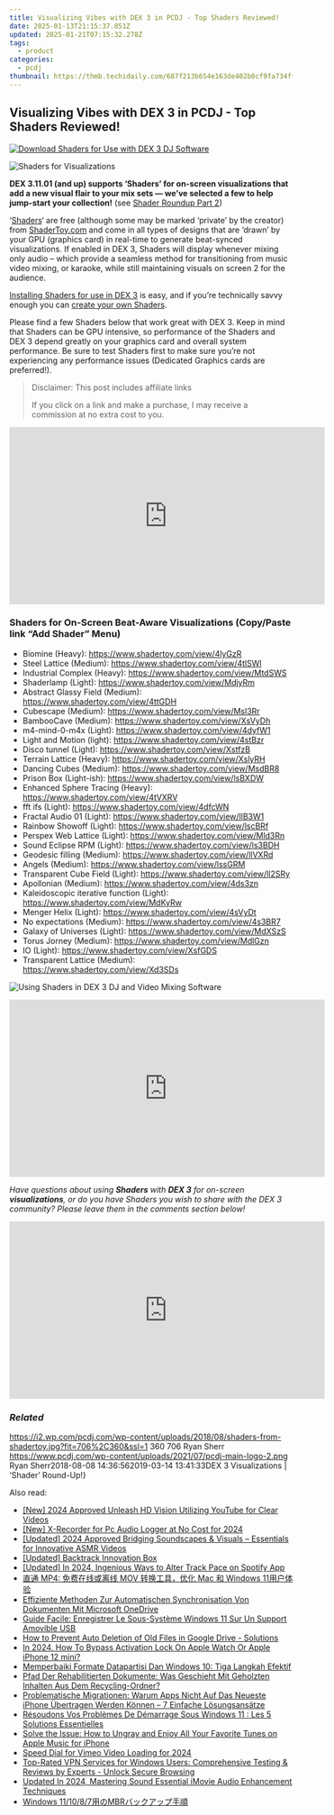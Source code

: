 ```yaml
---
title: Visualizing Vibes with DEX 3 in PCDJ - Top Shaders Reviewed!
date: 2025-01-13T21:15:37.851Z
updated: 2025-01-21T07:15:32.278Z
tags:
  - product
categories:
  - pcdj
thumbnail: https://thmb.techidaily.com/687f213b654e163de402b0cf9fa734fffc6a53510e8570c91f8abf2c08a2bd20.jpg
---
```


## Visualizing Vibes with DEX 3 in PCDJ - Top Shaders Reviewed!

[![Download Shaders for Use with DEX 3 DJ Software](https://i2.wp.com/pcdj.com/wp-content/uploads/2018/08/shaders-from-shadertoy.jpg?resize=706%2C321&ssl=1)](https://i2.wp.com/pcdj.com/wp-content/uploads/2018/08/shaders-from-shadertoy.jpg?fit=706%2C360&ssl=1 "Download Shaders for Use with DEX 3 DJ Software")

![](https://i1.wp.com/pcdj.com/wp-content/uploads/2018/08/shader-adjusted.png?fit=300%2C300&ssl=1 "Shaders for Visualizations")

**DEX 3.11.01 (and up) supports ‘Shaders’ for on-screen visualizations that add a new visual flair to your mix sets — we’ve selected a few to help jump-start your collection!** (see [Shader Roundup Part 2](https://wp.me/pajgD8-6Li))

‘[Shaders](https://en.wikipedia.org/wiki/Shader)‘ are free (although some may be marked ‘private’ by the creator) from [ShaderToy.com](http://www.shadertoy.com) and come in all types of designs that are ‘drawn’ by your GPU (graphics card) in real-time to generate beat-synced visualizations. If enabled in DEX 3, Shaders will display whenever mixing only audio – which provide a seamless method for transitioning from music video mixing, or karaoke, while still maintaining visuals on screen 2 for the audience.

[Installing Shaders for use in DEX 3](https://tools.techidaily.com/pcdj/products/) is easy, and if you’re technically savvy enough you can [create your own Shaders](https://www.shadertoy.com/howto).

Please find a few Shaders below that work great with DEX 3\. Keep in mind that Shaders can be GPU intensive, so performance of the Shaders and DEX 3 depend greatly on your graphics card and overall system performance. Be sure to test Shaders first to make sure you’re not experiencing any performance issues (Dedicated Graphics cards are preferred!).

>  Disclaimer: This post includes affiliate links
>
>  If you click on a link and make a purchase, I may receive a commission at no extra cost to you.
>

<!-- affiliate ads begin -->
<iframe width="560" height="315" src="https://www.youtube.com/embed/f3PFn06LijE?si=zHrmlTOzrKxXe-k4" title="YouTube video player" frameborder="0" allow="accelerometer; autoplay; clipboard-write; encrypted-media; gyroscope; picture-in-picture; web-share" referrerpolicy="strict-origin-when-cross-origin" allowfullscreen></iframe>
<!-- affiliate ads end -->

### Shaders for On-Screen Beat-Aware Visualizations (Copy/Paste link “Add Shader” Menu)

* Biomine (Heavy): <https://www.shadertoy.com/view/4lyGzR>
* Steel Lattice (Medium): <https://www.shadertoy.com/view/4tlSWl>
* Industrial Complex (Heavy): <https://www.shadertoy.com/view/MtdSWS>
* Shaderlamp (Light): <https://www.shadertoy.com/view/MdjyRm>
* Abstract Glassy Field (Medium): <https://www.shadertoy.com/view/4ttGDH>
* Cubescape (Medium): <https://www.shadertoy.com/view/Msl3Rr>
* BambooCave (Medium): <https://www.shadertoy.com/view/XsVyDh>
* m4-mind-0-m4x (Light): <https://www.shadertoy.com/view/4dyfW1>
* Light and Motion (light): <https://www.shadertoy.com/view/4stBzr>
* Disco tunnel (Light): <https://www.shadertoy.com/view/XstfzB>
* Terrain Lattice (Heavy): <https://www.shadertoy.com/view/XslyRH>
* Dancing Cubes (Medium): <https://www.shadertoy.com/view/MsdBR8>
* Prison Box (Light-ish): <https://www.shadertoy.com/view/lsBXDW>
* Enhanced Sphere Tracing (Heavy): <https://www.shadertoy.com/view/4tVXRV>
* fft ifs (Light): <https://www.shadertoy.com/view/4dfcWN>
* Fractal Audio 01 (Light): <https://www.shadertoy.com/view/llB3W1>
* Rainbow Showoff (Light): <https://www.shadertoy.com/view/lscBRf>
* Perspex Web Lattice (Light): <https://www.shadertoy.com/view/Mld3Rn>
* Sound Eclipse RPM (Light): <https://www.shadertoy.com/view/ls3BDH>
* Geodesic filling (Medium): <https://www.shadertoy.com/view/llVXRd>
* Angels (Medium): <https://www.shadertoy.com/view/lssGRM>
* Transparent Cube Field (Light): <https://www.shadertoy.com/view/ll2SRy>
* Apollonian (Medium): <https://www.shadertoy.com/view/4ds3zn>
* Kaleidoscopic iterative function (Light): <https://www.shadertoy.com/view/MdKyRw>
* Menger Helix (Light): <https://www.shadertoy.com/view/4sVyDt>
* No expectations (Medium): <https://www.shadertoy.com/view/4s3BR7>
* Galaxy of Universes (Light): <https://www.shadertoy.com/view/MdXSzS>
* Torus Jorney (Medium): <https://www.shadertoy.com/view/MdlGzn>
* IO (Light): <https://www.shadertoy.com/view/XsfGDS>
* Transparent Lattice (Medium): <https://www.shadertoy.com/view/Xd3SDs>

![Using Shaders in DEX 3 DJ and Video Mixing Software](https://pcdj.com/vidupload/SHADER-demo.gif)

<!-- affiliate ads begin -->
<iframe width="560" height="315" src="https://www.youtube.com/embed/K4lRBnNnd9k?si=5e0MbdOz-fF6Ry_k" title="YouTube video player" frameborder="0" allow="accelerometer; autoplay; clipboard-write; encrypted-media; gyroscope; picture-in-picture; web-share" referrerpolicy="strict-origin-when-cross-origin" allowfullscreen></iframe>
<!-- affiliate ads end -->

_Have questions about using **Shaders** with **DEX 3** for on-screen **visualizations**, or do you have Shaders you wish to share with the DEX 3 community? Please leave them in the comments section below!_ 

<!-- affiliate ads begin -->
<iframe width="560" height="315" src="https://www.youtube.com/embed/gSKkJrJ57EA?si=WDOmInPE9EgQa_tB" title="YouTube video player" frameborder="0" allow="accelerometer; autoplay; clipboard-write; encrypted-media; gyroscope; picture-in-picture; web-share" referrerpolicy="strict-origin-when-cross-origin" allowfullscreen></iframe>
<!-- affiliate ads end -->

### _Related_

https://i2.wp.com/pcdj.com/wp-content/uploads/2018/08/shaders-from-shadertoy.jpg?fit=706%2C360&ssl=1 360 706 Ryan Sherr https://www.pcdj.com/wp-content/uploads/2021/07/pcdj-main-logo-2.png Ryan Sherr2018-08-08 14:36:562019-03-14 13:41:33DEX 3 Visualizations | ‘Shader’ Round-Up!}

<ins class="adsbygoogle"
     style="display:block"
     data-ad-format="autorelaxed"
     data-ad-client="ca-pub-7571918770474297"
     data-ad-slot="1223367746"></ins>

<ins class="adsbygoogle"
     style="display:block"
     data-ad-client="ca-pub-7571918770474297"
     data-ad-slot="8358498916"
     data-ad-format="auto"
     data-full-width-responsive="true"></ins>

<span class="atpl-alsoreadstyle">Also read:</span>
<div><ul>
<li><a href="https://youtube-zero.techidaily.com/024-approved-unleash-hd-vision-utilizing-youtube-for-clear-videos/"><u>[New] 2024 Approved Unleash HD Vision Utilizing YouTube for Clear Videos</u></a></li>
<li><a href="https://screen-activity-recording.techidaily.com/new-x-recorder-for-pc-audio-logger-at-no-cost-for-2024/"><u>[New] X-Recorder for Pc Audio Logger at No Cost for 2024</u></a></li>
<li><a href="https://facebook-video-footage.techidaily.com/updated-2024-approved-bridging-soundscapes-and-visuals-essentials-for-innovative-asmr-videos/"><u>[Updated] 2024 Approved Bridging Soundscapes & Visuals – Essentials for Innovative ASMR Videos</u></a></li>
<li><a href="https://extra-hints.techidaily.com/updated-backtrack-innovation-box/"><u>[Updated] Backtrack Innovation Box</u></a></li>
<li><a href="https://fox-blue.techidaily.com/updated-in-2024-ingenious-ways-to-alter-track-pace-on-spotify-app/"><u>[Updated] In 2024, Ingenious Ways to Alter Track Pace on Spotify App</u></a></li>
<li><a href="https://solve-news.techidaily.com/mp4-mov-mac-windows-11/"><u>直通 MP4: 免费在线或离线 MOV 转换工具，优化 Mac 和 Windows 11用户体验</u></a></li>
<li><a href="https://discover-amazing.techidaily.com/effiziente-methoden-zur-automatischen-synchronisation-von-dokumenten-mit-microsoft-onedrive/"><u>Effiziente Methoden Zur Automatischen Synchronisation Von Dokumenten Mit Microsoft OneDrive</u></a></li>
<li><a href="https://discover-amazing.techidaily.com/guide-facile-enregistrer-le-sous-systeme-windows-11-sur-un-support-amovible-usb/"><u>Guide Facile: Enregistrer Le Sous-Système Windows 11 Sur Un Support Amovible USB</u></a></li>
<li><a href="https://discover-amazing.techidaily.com/how-to-prevent-auto-deletion-of-old-files-in-google-drive-solutions/"><u>How to Prevent Auto Deletion of Old Files in Google Drive - Solutions</u></a></li>
<li><a href="https://activate-lock.techidaily.com/in-2024-how-to-bypass-activation-lock-on-apple-watch-or-apple-iphone-12-mini-by-drfone-ios/"><u>In 2024, How To Bypass Activation Lock On Apple Watch Or Apple iPhone 12 mini?</u></a></li>
<li><a href="https://discover-amazing.techidaily.com/memperbaiki-formate-datapartisi-dan-windows-10-tiga-langkah-efektif/"><u>Memperbaiki Formate Datapartisi Dan Windows 10: Tiga Langkah Efektif</u></a></li>
<li><a href="https://discover-amazing.techidaily.com/pfad-der-rehabilitierten-dokumente-was-geschieht-mit-geholzten-inhalten-aus-dem-recycling-ordner/"><u>Pfad Der Rehabilitierten Dokumente: Was Geschieht Mit Geholzten Inhalten Aus Dem Recycling-Ordner?</u></a></li>
<li><a href="https://discover-amazing.techidaily.com/problematische-migrationen-warum-apps-nicht-auf-das-neueste-iphone-ubertragen-werden-konnen-7-einfache-losungsansatze/"><u>Problematische Migrationen: Warum Apps Nicht Auf Das Neueste iPhone Übertragen Werden Können – 7 Einfache Lösungsansätze</u></a></li>
<li><a href="https://discover-amazing.techidaily.com/resoudons-vos-problemes-de-demarrage-sous-windows-11-les-5-solutions-essentielles/"><u>Résoudons Vos Problèmes De Démarrage Sous Windows 11 : Les 5 Solutions Essentielles</u></a></li>
<li><a href="https://discover-amazing.techidaily.com/solve-the-issue-how-to-ungray-and-enjoy-all-your-favorite-tunes-on-apple-music-for-iphone/"><u>Solve the Issue: How to Ungray and Enjoy All Your Favorite Tunes on Apple Music for iPhone</u></a></li>
<li><a href="https://vimeo-videos.techidaily.com/speed-dial-for-vimeo-video-loading-for-2024/"><u>Speed Dial for Vimeo Video Loading for 2024</u></a></li>
<li><a href="https://techno-recovery.techidaily.com/top-rated-vpn-services-for-windows-users-comprehensive-testing-and-reviews-by-experts-unlock-secure-browsing/"><u>Top-Rated VPN Services for Windows Users: Comprehensive Testing & Reviews by Experts - Unlock Secure Browsing</u></a></li>
<li><a href="https://voice-adjusting.techidaily.com/updated-in-2024-mastering-sound-essential-imovie-audio-enhancement-techniques/"><u>Updated In 2024, Mastering Sound Essential iMovie Audio Enhancement Techniques</u></a></li>
<li><a href="https://discover-amazing.techidaily.com/windows-111087mbr/"><u>Windows 11/10/8/7用のMBRバックアップ手順</u></a></li>
</ul></div>

